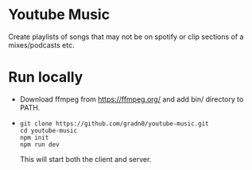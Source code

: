 # Youtube Music
Create playlists of songs that may not be on spotify or clip sections of a mixes/podcasts etc.

# Run locally

- Download ffmpeg from https://ffmpeg.org/ and add bin/ directory to PATH.
  
- ```
  git clone https://github.com/gradn0/youtube-music.git
  cd youtube-music
  npm init 
  npm run dev
  ```
  This will start both the client and server.
